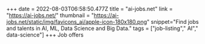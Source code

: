 +++
date = 2022-08-03T06:58:50.477Z
title = "ai-jobs.net"
link = "https://ai-jobs.net/"
thumbnail = "https://ai-jobs.net/static/img/favicons_ai/apple-icon-180x180.png"
snippet="Find jobs and talents in AI, ML, Data Science and Big Data."
tags = ["job-listing"," AI"," data-science"]
+++
Job offers
